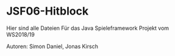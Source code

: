 # JSF06-Hitblock

Hier sind alle Dateien Für das Java Spieleframework Projekt vom WS2018/19

Autoren: Simon Daniel, Jonas Kirsch

